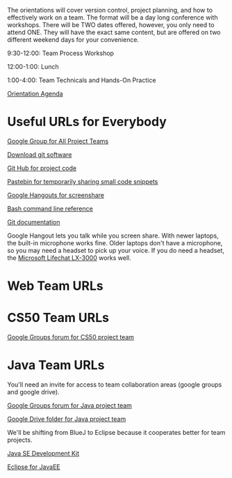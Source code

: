 The orientations will cover version control, project planning, and how to 
effectively work on a team. The format will be a day long conference with 
workshops. There will be TWO dates offered, however, you only need to 
attend ONE. They will have the exact same content, but are offered on 
two different weekend days for your convenience.

9:30-12:00: Team Process Workshop

12:00-1:00: Lunch

1:00-4:00: Team Technicals and Hands-On Practice

[Orientation Agenda](https://docs.google.com/document/d/1iRhxRcDN8FiXYau8gGbU2cIcTh2-0EXrP3dfeAQ9Ti0/pub)


# Useful URLs for Everybody
[Google Group for All Project Teams](http://groups.google.com/d/forum/codergirlstl-all-project-teams)

[Download git software](http://git-scm.com/downloads)

[Git Hub for project code](https://github.com/)

[Pastebin for temporarily sharing small code snippets](http://www.pastebin.com/)

[Google Hangouts for screenshare](https://plus.google.com/hangouts)

[Bash command line reference](http://www.codeproject.com/Articles/457305/Basic-Git-Command-Line-Reference-for-Windows-Users)

[Git documentation](http://git-scm.com/doc)

Google Hangout lets you talk while you screen share.  With newer laptops, the built-in microphone
works fine.  Older laptops don't have a microphone, so you may need a headset to pick up your voice.
If you do need a headset, the [Microsoft 
Lifechat LX-3000](http://www.amazon.com/Microsoft-JUG-00001-LifeChat-LX-3000-Headset/dp/B000J4WPW8) 
works well.


# Web Team URLs





# CS50 Team URLs

[Google Groups forum for CS50 project team](https://groups.google.com/forum/?hl=en#!forum/codergirlstl-cs50-team-projects)



# Java Team URLs

You'll need an invite for access to team collaboration areas (google groups and google drive).

[Google Groups forum for Java project team](https://groups.google.com/forum/#!forum/codergirlstl-java-team-projects)

[Google Drive folder for Java project team](https://drive.google.com/open?id=0B9p-nqiv5_gHfjgySVBmZllOZWduLU5wdWYxV2Rwc2VXMVcxNVFyZEUxcWw4OENPUmFYLWc&authuser=0)

We'll be shifting from BlueJ to Eclipse because it cooperates better for team projects.

[Java SE Development Kit](http://www.oracle.com/technetwork/java/javase/downloads/jdk8-downloads-2133151.html)

[Eclipse for JavaEE](http://www.eclipse.org/downloads/packages/eclipse-ide-java-ee-developers/lunasr2)

